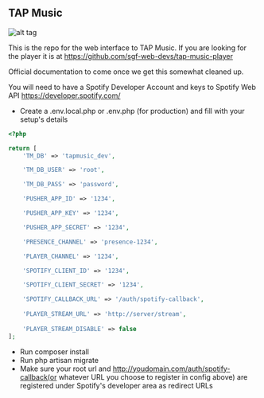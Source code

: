 ## TAP Music

![alt tag](https://cldup.com/DllsrMa3JH-3000x3000.png)

This is the repo for the web interface to TAP Music.  If you are looking for the player it is at
https://github.com/sgf-web-devs/tap-music-player

Official documentation to come once we get this somewhat cleaned up.

You will need to have a Spotify Developer Account and keys to Spotify Web API
https://developer.spotify.com/

- Create a .env.local.php or .env.php (for production) and fill with your setup's details
```php
<?php

return [
    'TM_DB' => 'tapmusic_dev',

    'TM_DB_USER' => 'root',

    'TM_DB_PASS' => 'password',

    'PUSHER_APP_ID' => '1234',

    'PUSHER_APP_KEY' => '1234',

    'PUSHER_APP_SECRET' => '1234',

    'PRESENCE_CHANNEL' => 'presence-1234',

    'PLAYER_CHANNEL' => '1234',

    'SPOTIFY_CLIENT_ID' => '1234',

    'SPOTIFY_CLIENT_SECRET' => '1234',

    'SPOTIFY_CALLBACK_URL' => '/auth/spotify-callback',
    
    'PLAYER_STREAM_URL' => 'http://server/stream',
    
    'PLAYER_STREAM_DISABLE' => false
];
```
- Run composer install
- Run php artisan migrate
- Make sure your root url and http://youdomain.com/auth/spotify-callback(or whatever URL you choose to register in config above) are registered under Spotify's developer area as redirect URLs

